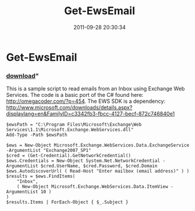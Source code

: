 ﻿---
pid:            2978
parent:         0
children:       
poster:         halr9000
title:          Get-EwsEmail
date:           2011-09-28 20:30:34
format:         posh
---

# Get-EwsEmail

### [download](2978.ps1)"

This is a sample script to read emails from an Inbox using Exchange Web Services. The code is a basic port of the C# found here: http://omegacoder.com/?p=454. The EWS SDK is a dependency: http://www.microsoft.com/downloads/details.aspx?displaylang=en&FamilyID=c3342fb3-fbcc-4127-becf-872c746840e1

```posh
$ewsPath = "C:\Program Files\Microsoft\Exchange\Web Services\1.1\Microsoft.Exchange.WebServices.dll"
Add-Type -Path $ewsPath

$ews = New-Object Microsoft.Exchange.WebServices.Data.ExchangeService -ArgumentList "Exchange2007_SP1"
$cred = (Get-Credential).GetNetworkCredential()
$ews.Credentials = New-Object System.Net.NetworkCredential -ArgumentList $cred.UserName, $cred.Password, $cred.Domain
$ews.AutodiscoverUrl( ( Read-Host "Enter mailbox (email address)" ) )
$results = $ews.FindItems(
	"Inbox",
	( New-Object Microsoft.Exchange.WebServices.Data.ItemView -ArgumentList 10 )
)
$results.Items | ForEach-Object { $_.Subject }
```
